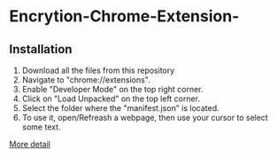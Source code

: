 # Encrytion-Chrome-Extension-
<h2>Installation</h2>
<ol>
<li>Download all the files from this repository</li>
<li>Navigate to "chrome://extensions".</li>
<li>Enable "Developer Mode" on the top right corner.</li>
<li>Click on "Load Unpacked" on the top left corner.</li>
<li>Select the folder where the "manifest.json" is located.</li>
<li>To use it, open/Refreash a webpage, then use your cursor to select some text.</li>
</ol>
<a href="https://webkul.com/blog/how-to-install-the-unpacked-extension-in-chrome/">More detail</a>
